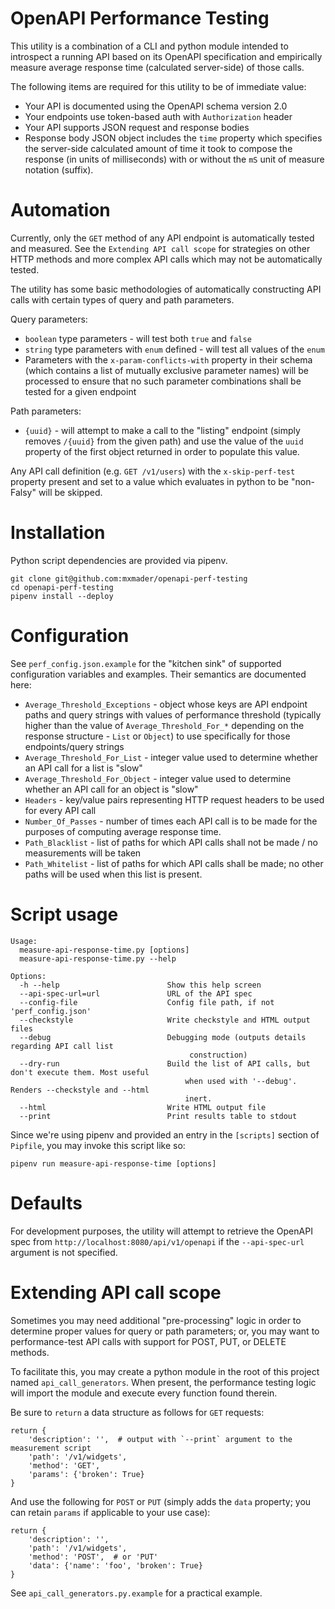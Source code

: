 # OpenAPI Performance Testing

This utility is a combination of a CLI and python module intended to introspect a running API based on its
OpenAPI specification and empirically measure average response time (calculated server-side) of those calls.

The following items are required for this utility to be of immediate value:

* Your API is documented using the OpenAPI schema version 2.0
* Your endpoints use token-based auth with `Authorization` header
* Your API supports JSON request and response bodies
* Response body JSON object includes the `time` property which specifies the server-side calculated
amount of time it took to compose the response (in units of milliseconds) with or without the `mS`
unit of measure notation (suffix).


# Automation

Currently, only the `GET` method of any API endpoint is automatically tested and measured.
See the `Extending API call scope` for strategies on other HTTP methods and more complex API calls
which may not be automatically tested. 

The utility has some basic methodologies of automatically constructing API calls with certain types of
query and path parameters.

Query parameters:
 * `boolean` type parameters - will test both `true` and `false`
 * `string` type parameters with `enum` defined - will test all values of the `enum`
 * Parameters with the `x-param-conflicts-with` property in their schema (which contains a list of
 mutually exclusive parameter names) will be processed to ensure that no such parameter combinations
 shall be tested for a given endpoint

Path parameters:
 * `{uuid}` - will attempt to make a call to the "listing" endpoint (simply removes `/{uuid}` from
 the given path) and use the value of the `uuid` property of the first object returned in order to
 populate this value.

Any API call definition (e.g. `GET /v1/users`) with the `x-skip-perf-test` property present and set to
a value which evaluates in python to be "non-Falsy" will be skipped.

# Installation

Python script dependencies are provided via pipenv.

```
git clone git@github.com:mxmader/openapi-perf-testing
cd openapi-perf-testing
pipenv install --deploy
```

# Configuration

See `perf_config.json.example` for the "kitchen sink" of supported configuration variables and examples.
Their semantics are documented here:

* `Average_Threshold_Exceptions` - object whose keys are API endpoint paths and query strings with values
of performance threshold (typically higher than the value of `Average_Threshold_For_*` depending on the
response structure - `List` or `Object`) to use specifically for those endpoints/query strings
* `Average_Threshold_For_List` - integer value used to determine whether an API call for a list is "slow"
* `Average_Threshold_For_Object` - integer value used to determine whether an API call for an object is "slow"
* `Headers` - key/value pairs representing HTTP request headers to be used for every API call
* `Number_Of_Passes` - number of times each API call is to be made for the purposes of computing average
response time.
* `Path_Blacklist` - list of paths for which API calls shall not be made / no measurements will be taken
* `Path_Whitelist` - list of paths for which API calls shall be made; no other paths will be used when
this list is present.

# Script usage

```
Usage:
  measure-api-response-time.py [options]
  measure-api-response-time.py --help

Options:
  -h --help                        Show this help screen
  --api-spec-url=url               URL of the API spec
  --config-file                    Config file path, if not 'perf_config.json'
  --checkstyle                     Write checkstyle and HTML output files
  --debug                          Debugging mode (outputs details regarding API call list
                                        construction)
  --dry-run                        Build the list of API calls, but don't execute them. Most useful
                                       when used with '--debug'. Renders --checkstyle and --html
                                       inert.
  --html                           Write HTML output file
  --print                          Print results table to stdout
```

Since we're using pipenv and provided an entry in the `[scripts]` section of `Pipfile`, you may invoke
this script like so:

```
pipenv run measure-api-response-time [options]
```

# Defaults

For development purposes, the utility will attempt to retrieve the OpenAPI spec from
`http://localhost:8080/api/v1/openapi` if the `--api-spec-url` argument is not specified.

# Extending API call scope

Sometimes you may need additional "pre-processing" logic in order to determine proper values for
query or path parameters; or, you may want to performance-test API calls with support for POST, PUT, or
DELETE methods.

To facilitate this, you may create a python module in the root of this project named `api_call_generators`.
When present, the performance testing logic will import the module and execute every function found therein.

Be sure to `return` a data structure as follows for `GET` requests:
```python3
return {
    'description': '',  # output with `--print` argument to the measurement script
    'path': '/v1/widgets',
    'method': 'GET',
    'params': {'broken': True}
}
```

And use the following for `POST` or `PUT` (simply adds the `data` property; you can retain `params` if
applicable to your use case):

```python3
return {
    'description': '',
    'path': '/v1/widgets',
    'method': 'POST',  # or 'PUT'
    'data': {'name': 'foo', 'broken': True}
}
```

See `api_call_generators.py.example` for a practical example.
